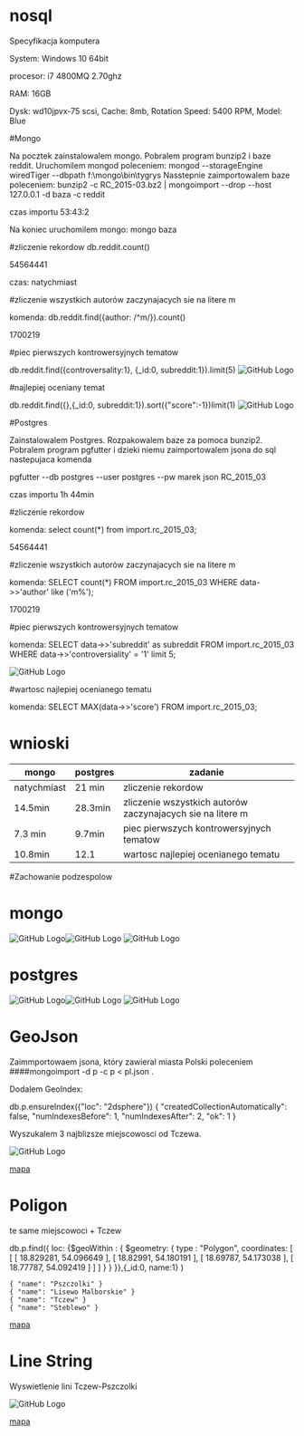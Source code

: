 # nosql
Specyfikacja komputera

System: Windows 10 64bit

procesor: i7 4800MQ 2.70ghz

RAM: 16GB

Dysk: wd10jpvx-75 scsi, Cache: 8mb, Rotation Speed: 5400 RPM, Model: Blue

#Mongo

Na pocztek zainstalowalem mongo. Pobralem program bunzip2 i baze reddit.
Uruchomilem mongod poleceniem: mongod --storageEngine wiredTiger --dbpath f:\mongo\bin\tygrys
Nasstepnie zaimportowalem baze poleceniem: bunzip2 -c RC_2015-03.bz2 | mongoimport --drop --host 127.0.0.1 -d baza -c reddit

czas importu 53:43:2

Na koniec uruchomilem mongo: mongo baza


#zliczenie rekordow
db.reddit.count()

54564441

czas: natychmiast

#zliczenie wszystkich autorów zaczynajacych sie na litere m

komenda: db.reddit.find({author: /^m/}).count()

1700219

#piec pierwszych kontrowersyjnych tematow

db.reddit.find({controversality:1}, {_id:0, subreddit:1}).limit(5)
![GitHub Logo](1.png)

#najlepiej oceniany temat

db.reddit.find({},{_id:0, subreddit:1}).sort({"score":-1})limit(1)
![GitHub Logo](2.png)



#Postgres

Zainstalowalem Postgres. Rozpakowalem baze za pomoca bunzip2. Pobralem program pgfutter i dzieki niemu zaimportowalem jsona do sql nastepujaca komenda

pgfutter --db postgres --user postgres --pw marek json RC_2015_03

czas importu 1h 44min

#zliczenie rekordow

komenda: select count(*) from import.rc_2015_03;

54564441

#zliczenie wszystkich autorów zaczynajacych sie na litere m

komenda: SELECT count(*) FROM import.rc_2015_03 WHERE data->>'author' like ('m%');

1700219

#piec pierwszych kontrowersyjnych tematow

komenda: SELECT data->>'subreddit' as subreddit FROM import.rc_2015_03 WHERE data->>'controversiality' = '1' limit 5;

![GitHub Logo](6.png)

#wartosc najlepiej ocenianego tematu

komenda: SELECT MAX(data->>'score') FROM import.rc_2015_03;

# wnioski

| mongo | postgres| zadanie|
|-------|---------|-------|
| natychmiast    |  21 min | zliczenie rekordow|
|    14.5min   |  28.3min  |  zliczenie wszystkich autorów zaczynajacych sie na litere m      |
|       7.3 min  |    9.7min         |      piec pierwszych kontrowersyjnych tematow      |
|    10.8min         |      12.1      |  wartosc najlepiej ocenianego tematu      |

#Zachowanie podzespolow

# mongo
![GitHub Logo](8m.png)![GitHub Logo](pr2.png)
![GitHub Logo](10m.png)

# postgres
![GitHub Logo](pr1.png)![GitHub Logo](4.png)
![GitHub Logo](5.png)


# GeoJson

Zaimmportowaem jsona, który zawieral  miasta Polski poleceniem ####mongoimport -d p -c p < pl.json .


Dodalem GeoIndex:

db.p.ensureIndex({"loc": "2dsphere"})
{
  "createdCollectionAutomatically": false,
  "numIndexesBefore": 1,
  "numIndexesAfter": 2,
  "ok": 1
}

Wyszukalem 3 najblizsze miejscowosci od Tczewa.

![GitHub Logo](m1.png)

[mapa](https://github.com/Marek4f/nosql/blob/master/1.geojson)

# Poligon

te same miejscowoci + Tczew

db.p.find({ loc: {$geoWithin : { $geometry: { type : "Polygon", coordinates: [ [ [ 18.829281, 54.096649 ], [ 18.82991, 54.180191 ], [ 18.69787, 54.173038 ], [ 18.77787, 54.092419 ] ] ] } } }},{_id:0, name:1} )

```
{ "name": "Pszczolki" }
{ "name": "Lisewo Malborskie" }
{ "name": "Tczew" }
{ "name": "Steblewo" }
```

[mapa](https://github.com/Marek4f/nosql/blob/master/3.geojson)
# Line String

Wyswietlenie lini Tczew-Pszczolki

![GitHub Logo](m2.png)

[mapa](https://github.com/Marek4f/nosql/blob/master/2.geojson)
